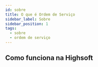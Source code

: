 ```yaml
---
id: sobre
title: O que é Ordem de Serviço
sidebar_label: Sobre
sidebar_position: 1
tags:
  - sobre
  - ordem de serviço
---
```


## Como funciona na Highsoft

